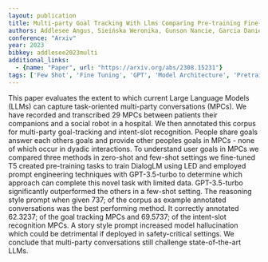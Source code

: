 ```yaml
---
layout: publication
title: Multi-party Goal Tracking With Llms Comparing Pre-training Fine-tuning And Prompt Engineering
authors: Addlesee Angus, Sieińska Weronika, Gunson Nancie, Garcia Daniel Hernández, Dondrup Christian, Lemon Oliver
conference: "Arxiv"
year: 2023
bibkey: addlesee2023multi
additional_links:
  - {name: "Paper", url: "https://arxiv.org/abs/2308.15231"}
tags: ['Few Shot', 'Fine Tuning', 'GPT', 'Model Architecture', 'Pretraining Methods', 'Prompting', 'Responsible AI', 'Training Techniques']
---
```

This paper evaluates the extent to which current Large Language Models (LLMs) can capture task-oriented multi-party conversations (MPCs). We have recorded and transcribed 29 MPCs between patients their companions and a social robot in a hospital. We then annotated this corpus for multi-party goal-tracking and intent-slot recognition. People share goals answer each others goals and provide other peoples goals in MPCs - none of which occur in dyadic interactions. To understand user goals in MPCs we compared three methods in zero-shot and few-shot settings we fine-tuned T5 created pre-training tasks to train DialogLM using LED and employed prompt engineering techniques with GPT-3.5-turbo to determine which approach can complete this novel task with limited data. GPT-3.5-turbo significantly outperformed the others in a few-shot setting. The reasoning style prompt when given 737; of the corpus as example annotated conversations was the best performing method. It correctly annotated 62.3237; of the goal tracking MPCs and 69.5737; of the intent-slot recognition MPCs. A story style prompt increased model hallucination which could be detrimental if deployed in safety-critical settings. We conclude that multi-party conversations still challenge state-of-the-art LLMs.
